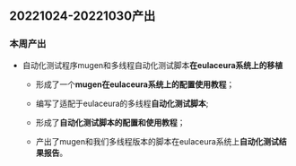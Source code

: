 ## 20221024-20221030产出

### 本周产出

- 自动化测试程序mugen和多线程自动化测试脚本**在eulaceura系统上的移植**

  - 形成了一个**mugen在eulaceura系统上的配置使用教程**；

  - 编写了适配于eulaceura的多线程**自动化测试脚本**;

  - 形成了**自动化测试脚本的配置和使用教程**；

  - 产出了mugen和我们多线程版本的脚本在eulaceura系统上**自动化测试结果报告**。

  